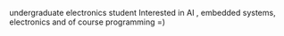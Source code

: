 undergraduate electronics student
Interested in AI , embedded systems, electronics and of course programming =)
